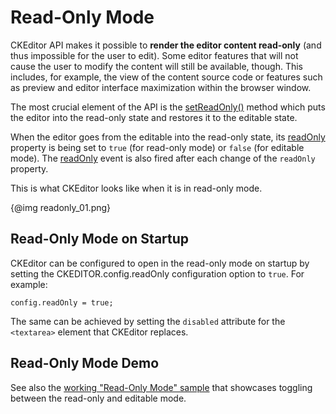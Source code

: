 <!--
Copyright (c) 2003-2016, CKSource - Frederico Knabben. All rights reserved.
For licensing, see LICENSE.md.
-->

# Read-Only Mode

CKEditor API makes it possible to **render the editor content read-only** (and thus impossible for the user to edit). Some editor features that will not cause the user to modify the content will still be available, though. This includes, for example, the view of the content source code or features such as preview and editor interface maximization within the browser window. 

The most crucial element of the API is the [setReadOnly()](#!/api/CKEDITOR.editor-method-setReadOnly) method which puts the editor into the read-only state and restores it to the editable state.

When the editor goes from the editable into the read-only state, its [readOnly](#!/api/CKEDITOR.editor-property-readOnly) property is being set to `true` (for read-only mode) or `false` (for editable mode). The [readOnly](#!/api/CKEDITOR.editor-event-readOnly) event is also fired after each change of the `readOnly` property.

This is what CKEditor looks like when it is in read-only mode.

{@img readonly_01.png}

## Read-Only Mode on Startup

CKEditor can be configured to open in the read-only mode on startup by setting the CKEDITOR.config.readOnly configuration option to `true`. For example:

    config.readOnly = true;
    
The same can be achieved by setting the `disabled` attribute for the `<textarea>` element that CKEditor replaces.

## Read-Only Mode Demo

See also the [working "Read-Only Mode" sample](../samples/readonly.html) that showcases toggling between the read-only and editable mode.